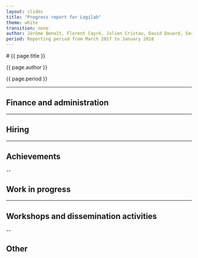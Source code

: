 ```yaml
---
layout: slides
title: "Progress report for Logilab"
theme: white
transition: none
author: Jérôme Benoît, Florent Cayré, Julien Cristau, David Douard, Serge Guelton
period: Reporting period from March 2017 to January 2018
---
```


<section data-markdown data-separator="^---\n" data-separator-vertical="^--\n">
# {{ page.title }}

{{ page.author }}


{{ page.period }}

---

## Finance and administration



---
## Hiring


---
## Achievements




--
## Work in progress


---
## Workshops and dissemination activities


--
## Other



</section>
